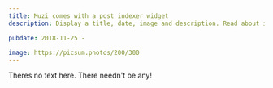 ```yaml
---
title: Muzi comes with a post indexer widget
description: Display a title, date, image and description. Read about it [here](https://muzi.ibraheemrodrigues.com/customize/#5-post-indexer-widget)

pubdate: 2018-11-25 -

image: https://picsum.photos/200/300
---
```

Theres no text here. There needn't be any!